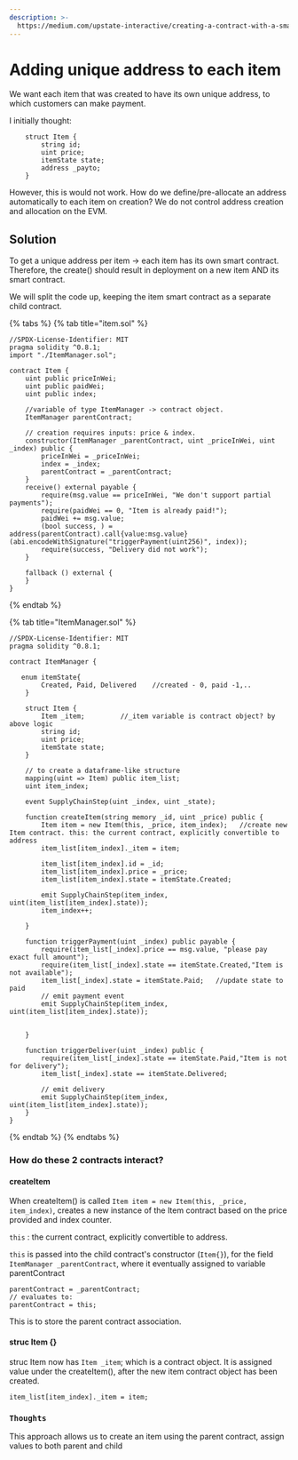 ```yaml
---
description: >-
  https://medium.com/upstate-interactive/creating-a-contract-with-a-smart-contract-bdb67c5c8595
---
```


# Adding unique address to each item

We want each item that was created to have its own unique address, to which customers can make payment.

I initially thought:

```solidity
    struct Item {
        string id;
        uint price;
        itemState state;
        address _payto;
    }
```

However, this is would not work. How do we define/pre-allocate an address automatically to each item on creation? We do not control address creation and allocation on the EVM.

## Solution

To get a unique address per item -> each item has its own smart contract. Therefore, the create() should result in deployment on a new item AND its smart contract.

We will split the code up, keeping the item smart contract as a separate child contract.&#x20;

{% tabs %}
{% tab title="item.sol" %}
```solidity
//SPDX-License-Identifier: MIT
pragma solidity ^0.8.1;
import "./ItemManager.sol";

contract Item {
    uint public priceInWei;
    uint public paidWei;
    uint public index;
    
    //variable of type ItemManager -> contract object.
    ItemManager parentContract;     
    
    // creation requires inputs: price & index.
    constructor(ItemManager _parentContract, uint _priceInWei, uint _index) public {
        priceInWei = _priceInWei;
        index = _index;
        parentContract = _parentContract;
    }
    receive() external payable {
        require(msg.value == priceInWei, "We don't support partial payments");
        require(paidWei == 0, "Item is already paid!");
        paidWei += msg.value;
        (bool success, ) = address(parentContract).call{value:msg.value}(abi.encodeWithSignature("triggerPayment(uint256)", index));
        require(success, "Delivery did not work");
    }

    fallback () external {
    }
}
```
{% endtab %}

{% tab title="ItemManager.sol" %}
```solidity
//SPDX-License-Identifier: MIT
pragma solidity ^0.8.1;

contract ItemManager {
   
   enum itemState{
        Created, Paid, Delivered    //created - 0, paid -1,..
    }

    struct Item {
        Item _item;         //_item variable is contract object? by above logic
        string id;
        uint price;
        itemState state;
    }
    
    // to create a dataframe-like structure
    mapping(uint => Item) public item_list;
    uint item_index;
    
    event SupplyChainStep(uint _index, uint _state);

    function createItem(string memory _id, uint _price) public {
        Item item = new Item(this, _price, item_index);   //create new Item contract. this: the current contract, explicitly convertible to address
        item_list[item_index]._item = item;

        item_list[item_index].id = _id;
        item_list[item_index].price = _price;
        item_list[item_index].state = itemState.Created;

        emit SupplyChainStep(item_index, uint(item_list[item_index].state));
        item_index++;

    }

    function triggerPayment(uint _index) public payable {
        require(item_list[_index].price == msg.value, "please pay exact full amount");
        require(item_list[_index].state == itemState.Created,"Item is not available");
        item_list[_index].state = itemState.Paid;   //update state to paid
        // emit payment event
        emit SupplyChainStep(item_index, uint(item_list[item_index].state));
        
        
    }

    function triggerDeliver(uint _index) public {
        require(item_list[_index].state == itemState.Paid,"Item is not for delivery");
        item_list[_index].state == itemState.Delivered;

        // emit delivery
        emit SupplyChainStep(item_index, uint(item_list[item_index].state));
    }
}
```
{% endtab %}
{% endtabs %}

### How do these 2 contracts interact?

#### createItem

When createItem() is called `Item item = new Item(this, _price, item_index)`, creates a new instance of the Item contract based on the price provided and index counter.&#x20;

`this` : the current contract, explicitly convertible to address.

`this` is passed into the child contract's constructor (`Item{}`), for the field `ItemManager _parentContract`, where it eventually assigned to variable parentContract&#x20;

```
parentContract = _parentContract; 
// evaluates to:
parentContract = this;
```

This is to store the parent contract association.&#x20;

#### struc Item {}

struc Item now has `Item _item`; which is a contract object. It is assigned value under the createItem(), after the new item contract object has been created.

`item_list[item_index]._item = item;`



### `Thoughts`

This approach allows us to create an item using the parent contract, assign values to both parent and child

